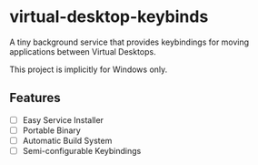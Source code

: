 # virtual-desktop-keybinds

A tiny background service that provides keybindings for moving applications between Virtual Desktops.

This project is implicitly for Windows only.

## Features

- [ ] Easy Service Installer
- [ ] Portable Binary
- [ ] Automatic Build System
- [ ] Semi-configurable Keybindings